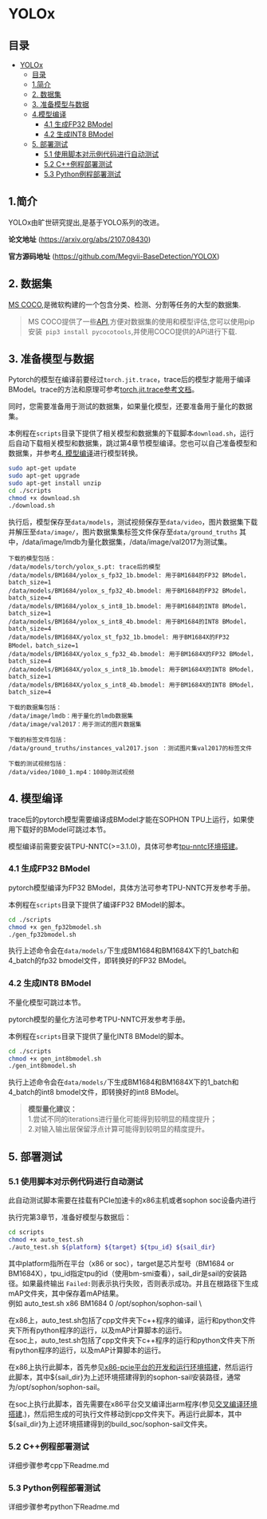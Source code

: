 # YOLOx

## 目录
- [YOLOx](#yolox)
  - [目录](#目录)
  - [1.简介](#1简介)
  - [2. 数据集](#2-数据集)
  - [3. 准备模型与数据](#3-准备模型与数据)
  - [4.模型编译](#4模型编译)
    * [4.1 生成FP32 BModel](#41-生成fp32-bmodel)
    * [4.2 生成INT8 BModel](#42-生成int8-bmodel)
  - [5. 部署测试](#5-部署测试)
    - [5.1 使用脚本对示例代码进行自动测试](#51-使用脚本对示例代码进行自动测试)
    - [5.2 C++例程部署测试](#52-c++例程部署测试)
    - [5.3 Python例程部署测试](#53-python例程部署测试)

## 1.简介

YOLOx由旷世研究提出,是基于YOLO系列的改进。

**论文地址** (https://arxiv.org/abs/2107.08430)

**官方源码地址** (https://github.com/Megvii-BaseDetection/YOLOX)


## 2. 数据集

[MS COCO](http://cocodataset.org/#home),是微软构建的一个包含分类、检测、分割等任务的大型的数据集.

> MS COCO提供了一些[API](https://github.com/cocodataset/cocoapi),方便对数据集的使用和模型评估,您可以使用pip安装` pip3 install pycocotools`,并使用COCO提供的API进行下载.

## 3. 准备模型与数据

Pytorch的模型在编译前要经过`torch.jit.trace`，trace后的模型才能用于编译BModel。trace的方法和原理可参考[torch.jit.trace参考文档](../docs/torch.jit.trace_Guide.md)。

同时，您需要准备用于测试的数据集，如果量化模型，还要准备用于量化的数据集。

本例程在`scripts`目录下提供了相关模型和数据集的下载脚本`download.sh`，运行后自动下载相关模型和数据集，跳过第4章节模型编译。您也可以自己准备模型和数据集，并参考[4. 模型编译](#4-模型编译)进行模型转换。
```bash
sudo apt-get update
sudo apt-get upgrade
sudo apt-get install unzip
cd ./scripts
chmod +x download.sh
./download.sh
```
执行后，模型保存至`data/models`，测试视频保存至`data/video`，图片数据集下载并解压至`data/image/`，图片数据集集标签文件保存至`data/ground_truths`
其中，/data/image/lmdb为量化数据集，/data/image/val2017为测试集。

```
下载的模型包括：
/data/models/torch/yolox_s.pt: trace后的模型
/data/models/BM1684/yolox_s_fp32_1b.bmodel: 用于BM1684的FP32 BModel，batch_size=1
/data/models/BM1684/yolox_s_fp32_4b.bmodel: 用于BM1684的FP32 BModel，batch_size=4
/data/models/BM1684/yolox_s_int8_1b.bmodel: 用于BM1684的INT8 BModel，batch_size=1
/data/models/BM1684/yolox_s_int8_4b.bmodel: 用于BM1684的INT8 BModel，batch_size=4
/data/models/BM1684X/yolox_st_fp32_1b.bmodel: 用于BM1684X的FP32 BModel，batch_size=1
/data/models/BM1684X/yolox_s_fp32_4b.bmodel: 用于BM1684X的FP32 BModel，batch_size=4
/data/models/BM1684X/yolox_s_int8_1b.bmodel: 用于BM1684X的INT8 BModel，batch_size=1
/data/models/BM1684X/yolox_s_int8_4b.bmodel: 用于BM1684X的INT8 BModel，batch_size=4

下载的数据集包括：
/data/image/lmdb：用于量化的lmdb数据集
/data/image/val2017：用于测试的图片数据集

下载的标签文件包括：
/data/ground_truths/instances_val2017.json ：测试图片集val2017的标签文件

下载的测试视频包括：
/data/video/1080_1.mp4：1080p测试视频
```

## 4. 模型编译

trace后的pytorch模型需要编译成BModel才能在SOPHON TPU上运行，如果使用下载好的BModel可跳过本节。

模型编译前需要安装TPU-NNTC(>=3.1.0)，具体可参考[tpu-nntc环境搭建](../docs/Environment_Install_Guide.md#1-tpu-nntc环境搭建)。

### 4.1 生成FP32 BModel

pytorch模型编译为FP32 BModel，具体方法可参考TPU-NNTC开发参考手册。

本例程在`scripts`目录下提供了编译FP32 BModel的脚本。

```bash
cd ./scripts
chmod +x gen_fp32bmodel.sh
./gen_fp32bmodel.sh
```

执行上述命令会在`data/models/`下生成BM1684和BM1684X下的1_batch和4_batch的fp32 bmodel文件，即转换好的FP32 BModel。


### 4.2 生成INT8 BModel

不量化模型可跳过本节。

pytorch模型的量化方法可参考TPU-NNTC开发参考手册。

本例程在`scripts`目录下提供了量化INT8 BModel的脚本。

```bash
cd ./scripts
chmod +x gen_int8bmodel.sh
./gen_int8bmodel.sh
```

执行上述命令会在`data/models/`下生成BM1684和BM1684X下的1_batch和4_batch的int8 bmodel文件，即转换好的int8 BModel。

> **模型量化建议：**   
1.尝试不同的iterations进行量化可能得到较明显的精度提升；  
2.对输入输出层保留浮点计算可能得到较明显的精度提升。

## 5. 部署测试

### 5.1 使用脚本对示例代码进行自动测试

此自动测试脚本需要在挂载有PCIe加速卡的x86主机或者sophon soc设备内进行

执行完第3章节，准备好模型与数据后：

```bash
cd scripts
chmod +x auto_test.sh
./auto_test.sh ${platform} ${target} ${tpu_id} ${sail_dir}
```
其中platform指所在平台（x86 or soc），target是芯片型号（BM1684 or BM1684X），tpu_id指定tpu的id（使用bm-smi查看），sail_dir是sail的安装路径。如果最终输出 `Failed:`则表示执行失败，否则表示成功。并且在根路径下生成mAP文件夹，其中保存着mAP结果。\
例如 auto_test.sh x86 BM1684 0 /opt/sophon/sophon-sail \

在x86上，auto_test.sh包括了cpp文件夹下c++程序的编译，运行和python文件夹下所有python程序的运行，以及mAP计算脚本的运行。\
在soc上，auto_test.sh包括了cpp文件夹下c++程序的运行和python文件夹下所有python程序的运行，以及mAP计算脚本的运行。

在x86上执行此脚本，首先参见[x86-pcie平台的开发和运行环境搭建](../docs/Environment_Install_Guide.md#2-x86-pcie平台的开发和运行环境搭建)，然后运行此脚本，其中${sail_dir}为上述环境搭建得到的sophon-sail安装路径，通常为/opt/sophon/sophon-sail。

在soc上执行此脚本，首先需要在x86平台交叉编译出arm程序(参见[交叉编译环境搭建](../docs/Environment_Install_Guide.md#31-交叉编译环境搭建).)，然后把生成的可执行文件移动到cpp文件夹下。再运行此脚本，其中${sail_dir}为上述环境搭建得到的build_soc/sophon-sail文件夹。



### 5.2 C++例程部署测试

详细步骤参考cpp下Readme.md

### 5.3 Python例程部署测试

详细步骤参考python下Readme.md
